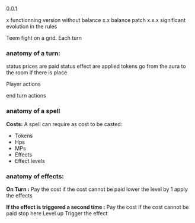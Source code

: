 0.0.1

x functionning version without balance
x.x balance patch
x.x.x significant evolution in the rules

Teem fight on a grid.
Each turn 

### anatomy of a turn:

status prices are paid
status effect are applied
tokens go from the aura to the room if there is place

Player actions

end turn actions

### anatomy of a spell

**Costs:**
A spell can require as cost to be casted:
 * Tokens
 * Hps
 * MPs
 * Effects
 * Effect levels

### anatomy of effects:

**On Turn :**
Pay the cost
if the cost cannot be paid lower the level by 1
apply the effects

**If the effect is triggered a second time :**
Pay the cost
If the cost cannot be paid stop here
Level up
Trigger the effect

